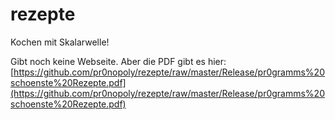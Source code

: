 rezepte
=======

Kochen mit Skalarwelle!

Gibt noch keine Webseite. Aber die PDF gibt es hier:
[https://github.com/pr0nopoly/rezepte/raw/master/Release/pr0gramms%20schoenste%20Rezepte.pdf](https://github.com/pr0nopoly/rezepte/raw/master/Release/pr0gramms%20schoenste%20Rezepte.pdf)
